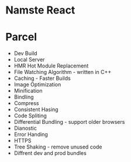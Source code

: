 # Namste React 

# Parcel
- Dev Build
- Local Server
- HMR Hot Module Replacement
- File Watching Algorithm - written in C++
- Caching - Faster Builds 
- Image Optimization 
- Minification 
- Bindling 
- Compress
- Consistent Hasing 
- Code Spliting 
- Differential Bundling - support older browsers 
- Dianostic
- Error Handing 
- HTTPS
- Tree Shaking - remove unused code
- Diffrent dev and prod bundles 



